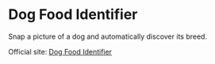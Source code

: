 # Dog Food Identifier
Snap a picture of a dog and automatically discover its breed.

Official site: [Dog Food Identifier](https://hartator.github.io/dog-breed-identifier/ "Dog Food Identifier")
